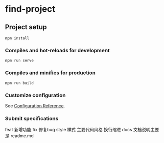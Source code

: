 <!--
 * @Author: ZhouCong
 * @Date: 2022-02-25 17:24:44
 * @LastEditors: ZhouCong
 * @LastEditTime: 2022-02-25 17:46:22
 * @Description: file content
 * @FilePath: \find-project\README.md
-->
# find-project

## Project setup
```
npm install
```

### Compiles and hot-reloads for development
```
npm run serve
```

### Compiles and minifies for production
```
npm run build
```

### Customize configuration
See [Configuration Reference](https://cli.vuejs.org/config/).

### Submit specifications 
feat 新增功能
fix 修复bug
style 样式 主要代码风格 换行缩进
docs 文档说明主要是 readme.md
